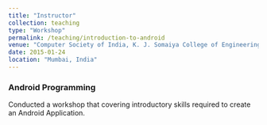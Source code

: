 ```yaml
---
title: "Instructor"
collection: teaching
type: "Workshop"
permalink: /teaching/introduction-to-android
venue: "Computer Society of India, K. J. Somaiya College of Engineering Chapter "
date: 2015-01-24
location: "Mumbai, India"
---
```


### Android Programming

Conducted a workshop that covering introductory skills required to create an Android Application.